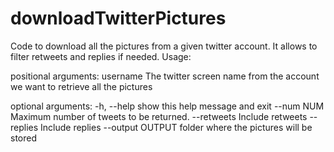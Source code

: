 # downloadTwitterPictures

Code to download all the pictures from a given twitter account. It allows to filter retweets and replies if needed. Usage:

positional arguments:
  username         The twitter screen name from the account we want to
                   retrieve all the pictures

optional arguments:
  -h, --help       show this help message and exit
  --num NUM        Maximum number of tweets to be returned.
  --retweets       Include retweets
  --replies        Include replies
  --output OUTPUT  folder where the pictures will be stored
